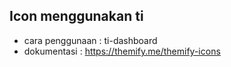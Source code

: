 ## Icon menggunakan ti
 - cara penggunaan : ti-dashboard
 - dokumentasi : https://themify.me/themify-icons